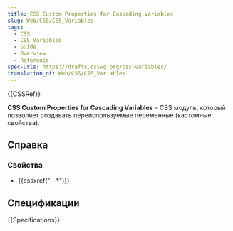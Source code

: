 ```yaml
---
title: CSS Custom Properties for Cascading Variables
slug: Web/CSS/CSS_Variables
tags:
  - CSS
  - CSS Variables
  - Guide
  - Overview
  - Reference
spec-urls: https://drafts.csswg.org/css-variables/
translation_of: Web/CSS/CSS_Variables
---
```

{{CSSRef}}

**CSS Custom Properties for Cascading Variables** – CSS модуль, который позволяет создавать переиспользуемые переменные (кастомные свойства).

## Справка

### Свойства

- {{cssxref("--*")}}

## Спецификации

{{Specifications}}